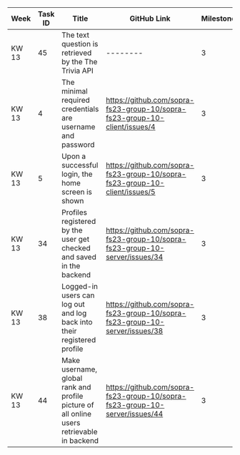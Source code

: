 | Week |Task ID | Title                                                  | GitHub Link |Milestone | Sprint | Developer Name | Done | 
| ---  | -------|--------------------------------------------------------|-------------|----------|--------|----------------|------|
|  KW 13 |45 | The text question is retrieved by the The Trivia API        | --------|3         | 1      | Sandrin Hunkeler    | X/O  |
| KW 13 |4 | The minimal required credentials are username and password | https://github.com/sopra-fs23-group-10/sopra-fs23-group-10-client/issues/4 |3         | 1      | Sarah Egger    | X |
| KW 13 |5 | Upon a successful login, the home screen is shown | https://github.com/sopra-fs23-group-10/sopra-fs23-group-10-client/issues/5 |3         | 1      | Sarah Egger    | X |
| KW 13 | 34      | Profiles registered by the user get checked and saved in the backend   | https://github.com/sopra-fs23-group-10/sopra-fs23-group-10-server/issues/34 | 3         | 1      | Patrick Widmer   | X |
| KW 13 | 38      | Logged-in users can log out and log back into their registered profile   | https://github.com/sopra-fs23-group-10/sopra-fs23-group-10-server/issues/38 | 3         | 1      | Patrick Widmer   | X |
| KW 13 | 44      | Make username, global rank and profile picture of all online users retrievable in backend   | https://github.com/sopra-fs23-group-10/sopra-fs23-group-10-server/issues/44 | 3         | 1      | Patrick Widmer   | X |
